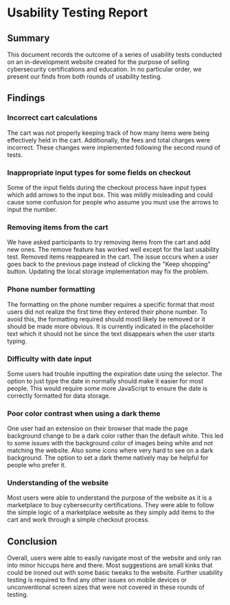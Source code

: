 # Usability Testing Report

## Summary
This document records the outcome of a series of usability tests conducted on an in-development website created for the purpose of selling cybersecurity certifications and education. In no particular order, we present our finds from both rounds of usability testing.

## Findings

### Incorrect cart calculations
The cart was not properly keeping track of how many items were being effectively held in the cart. Additionally, the fees and total charges were incorrect. These changes were implemented following the second round of tests.

### Inappropriate input types for some fields on checkout
Some of the input fields during the checkout process have input types which add arrows to the input box. This was mildly misleading and could cause some confusion for people who assume you must use the arrows to input the number.

### Removing items from the cart
We have asked participants to try removing items from the cart and add new ones.
The remove feature has worked well except for the last usability test. Removed items reappeared in the cart. The issue occurs when a user goes back to the previous page instead of clicking the "Keep shopping" button. Updating the local storage implementation may fix the problem.

### Phone number formatting
The formatting on the phone number requires a specific format that most users did not realize the first time they entered their phone number. To avoid this, the formatting required should mostl likely be removed or it should be made more obvious. It is currently indicated in the placeholder text which it should not be since the text disappears when the user starts typing.

### Difficulty with date input
Some users had trouble inputting the expiration date using the selector. The option to just type the date in normally should make it easier for most people. This would require some more JavaScript to ensure the date is correctly formatted for data storage.

### Poor color contrast when using a dark theme
One user had an extension on their browser that made the page background change to be a dark color rather than the default white. This led to some issues with the background color of images being white and not matching the website. Also some icons where very hard to see on a dark background. The option to set a dark theme natively may be helpful for people who prefer it.

### Understanding of the website
Most users were able to understand the purpose of the website as it is a marketplace to buy cybersecurity certifications. They were able to follow the simple logic of a marketplace website as they simply add items to the cart and work through a simple checkout process.

## Conclusion
Overall, users were able to easily navigate most of the website and only ran into minor hiccups here and there. Most suggestions are small kinks that could be ironed out with some basic tweaks to the website. Further usability testing is required to find any other issues on mobile devices or unconventional screen sizes that were not covered in these rounds of testing.
